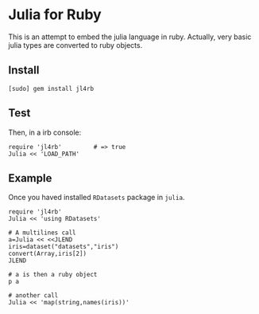 # Julia for Ruby

This is an attempt to embed the julia language in ruby.
Actually, very basic julia types are converted to ruby objects.

## Install

```{.bash}
[sudo] gem install jl4rb
```

## Test

Then, in a irb console:

```{.ruby execute="false"}
require 'jl4rb'			# => true
Julia << 'LOAD_PATH'
```

## Example

Once you haved installed `RDatasets` package in `julia`.

```{.ruby execute="false"}
require 'jl4rb'
Julia << 'using RDatasets'  

# A multilines call
a=Julia << <<JLEND
iris=dataset("datasets","iris")
convert(Array,iris[2])
JLEND

# a is then a ruby object
p a

# another call
Julia << 'map(string,names(iris))'
```